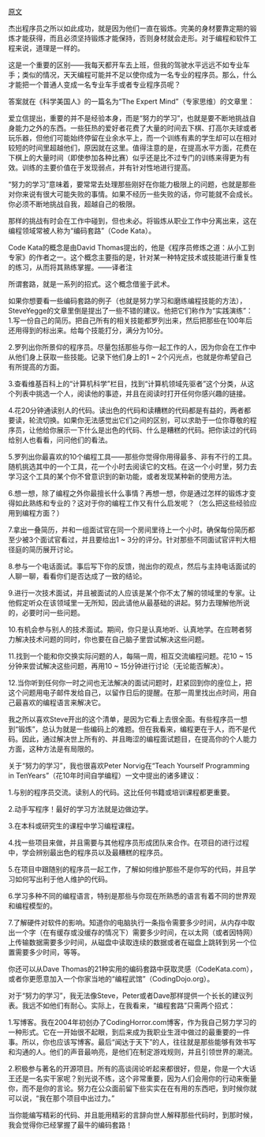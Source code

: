 [原文](http://blog.csdn.net/happydeer/article/details/17023229)

杰出程序员之所以如此成功，就是因为他们一直在锻炼。完美的身材要靠定期的锻炼才能获得，而且必须坚持锻炼才能保持，否则身材就会走形。对于编程和软件工程来说，道理是一样的。

这是一个重要的区别——我每天都开车去上班，但我的驾驶水平远远不如专业车手；类似的情况，天天编程可能并不足以使你成为一名专业的程序员。那么，什么才能把一个普通人变成一名专业车手或者专业程序员呢？

答案就在《科学美国人》的一篇名为“The Expert Mind”（专家思维）的文章里：

爱立信提出，重要的并不是经验本身，而是“努力的学习”，也就是要不断地挑战自身能力之外的东西。一些狂热的爱好者花费了大量的时间去下棋、打高尔夫球或者玩乐器，但他们可能始终停留在业余水平上，而一个训练有素的学生却可以在相对较短的时间里超越他们，原因就在这里。值得注意的是，在提高水平方面，花费在下棋上的大量时间（即使参加各种比赛）似乎还是比不过专门的训练来得更为有效。训练的主要价值在于发现弱点，并有针对性地进行提高。

“努力的学习”意味着，要常常去处理那些刚好在你能力极限上的问题，也就是那些对你来说有很大可能失败的事情。如果不经历一些失败的话，你可能就不会成长。你必须不断地挑战自我，超越自己的极限。

那样的挑战有时会在工作中碰到，但也未必。将锻炼从职业工作中分离出来，这在编程领域常被人称为“编码套路”（Code Kata）。

Code Kata的概念是由David Thomas提出的，他是《程序员修炼之道：从小工到专家》的作者之一。这个概念主要指的是，针对某一种特定技术或技能进行重复性的练习，从而将其熟练掌握。——译者注

所谓套路，就是一系列的招式。这个概念借鉴于武术。

如果你想要看一些编码套路的例子（也就是努力学习和磨练编程技能的方法），SteveYegge的文章里倒是提出了一些不错的建议。他把它们称作为“实践演练”： 
1.写一份自己的简历。把自己所有的相关技能都罗列出来，然后把那些在100年后还用得到的标出来。给每个技能打分，满分为10分。

2.罗列出你所景仰的程序员。尽量包括那些与你一起工作的人，因为你会在工作中从他们身上获取一些技能。记录下他们身上的1 ~ 2个闪光点，也就是你希望自己有所提高的方面。

3.查看维基百科上的“计算机科学”栏目，找到“计算机领域先驱者”这个分类，从这个列表中挑选一个人，阅读他的事迹，并且在阅读时打开任何你感兴趣的链接。

4.花20分钟通读别人的代码。读出色的代码和读糟糕的代码都是有益的，两者都要读，轮流切换。如果你无法感觉出它们之间的区别，可以求助于一位你尊敬的程序员，让他给你展示一下什么是出色的代码、什么是糟糕的代码。把你读过的代码给别人也看看，问问他们的看法。

5.罗列出你最喜欢的10个编程工具——那些你觉得你用得最多、非有不行的工具。随机挑选其中的一个工具，花一个小时去阅读它的文档。在这一个小时里，努力去学习这个工具的某个你不曾意识到的新功能，或者发现某种新的使用方法。

6.想一想，除了编程之外你最擅长什么事情？再想一想，你是通过怎样的锻炼才变得如此熟练和专业的？这对于你的编程工作又有什么启发呢？（怎么把这些经验应用到编程方面？）

7.拿出一叠简历，并和一组面试官在同一个房间里待上一个小时。确保每份简历都至少被3个面试官看过，并且要给出1 ~ 3分的评分。针对那些不同面试官评判大相径庭的简历展开讨论。

8.参与一个电话面试。事后写下你的反馈，抛出你的观点，然后与主持电话面试的人聊一聊，看看你们是否达成了一致的结论。

9.进行一次技术面试，并且被面试的人应该是某个你不太了解的领域里的专家。让他假定听众在该领域里一无所知，因此请他从最基础的讲起。努力去理解他所说的，必要时问一些问题。

10.有机会参与别人的技术面试。期间，你只是认真地听、认真地学。在应聘者努力解决技术问题的同时，你也要在自己脑子里尝试解决这些问题。

11.找到一个能和你交换实际问题的人，每隔一周，相互交流编程问题。花10 ~ 15分钟来尝试解决这些问题，再用10 ~ 15分钟进行讨论（无论能否解决）。

12.当你听到任何你一时之间也无法解决的面试问题时，赶紧回到你的座位上，把这个问题用电子邮件发给自己，以留作日后的提醒。在那一周里找出点时间，用自己最喜欢的编程语言来解决它。

我之所以喜欢Steve开出的这个清单，是因为它看上去很全面。有些程序员一想到“锻炼”，总认为就是一些编码上的难题。但在我看来，编程更在于人，而不是代码。因此，通过解决世上所有的、并且晦涩的编程面试题目，在提高你的个人能力方面，这种方法是有局限的。

关于“努力的学习”，我也很喜欢Peter Norvig在“Teach Yourself Programming in TenYears”（花10年时间自学编程）一文中提出的诸多建议：

1.与别的程序员交流。读别人的代码。这比任何书籍或培训课程都更重要。

2.动手写程序！最好的学习方法就是边做边学。

3.在本科或研究生的课程中学习编程课程。

4.找一些项目来做，并且需要与其他程序员形成团队来合作。在项目的进行过程中，学会辨别最出色的程序员以及最糟糕的程序员。

5.在项目中跟随别的程序员一起工作，了解如何维护那些不是你写的代码，并且学习如何写出利于他人维护的代码。

6.学习多种不同的编程语言，特别是那些与你现在所熟悉的语言有着不同的世界观和编程模型的。

7.了解硬件对软件的影响。知道你的电脑执行一条指令需要多少时间，从内存中取出一个字（在有缓存或没缓存的情况下）需要多少时间，在以太网（或者因特网）上传输数据需要多少时间，从磁盘中读取连续的数据或者在磁盘上跳转到另一个位置需要多少时间，等等。

你还可以从Dave Thomas的21种实用的编码套路中获取灵感（CodeKata.com），或者你更愿意加入一个你家当地的“编程武馆”（CodingDojo.org）。

对于“努力的学习”，我无法像Steve，Peter或者Dave那样提供一个长长的建议列表。我远不如他们有耐心。实际上，在我看来，“编程套路”只需两个招式：

1.写博客。我在2004年初创办了CodingHorror.com博客，作为我自己努力学习的一种形式。它在一开始很不起眼，到后来成为我职业生涯中做过的最重要的一件事。所以，你也应该写博客。最后“闻达于天下”的人，往往就是那些能够有效书写和沟通的人。他们的声音最响亮，是他们在制定游戏规则，并且引领世界的潮流。

2.积极参与著名的开源项目。所有的高谈阔论听起来都很好，但是，你是一个大话王还是一名实干家呢？别光说不练，这个非常重要，因为人们会用你的行动来衡量你，而不是你的言论。努力在公众面前留下些实实在在有用的东西吧，到时候你就可以说，“我在那个项目中出过力。”

当你能编写精彩的代码、并且能用精彩的言辞向世人解释那些代码时，到那时候，我会觉得你已经掌握了最牛的编码套路！

